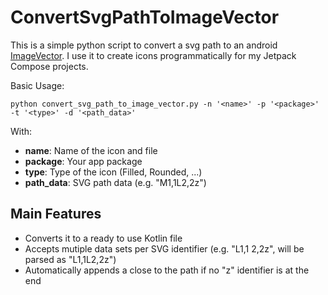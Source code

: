 # ConvertSvgPathToImageVector
This is a simple python script to convert a svg path to an android [ImageVector](https://developer.android.com/reference/kotlin/androidx/compose/ui/graphics/vector/ImageVector).
I use it to create icons programmatically for my Jetpack Compose projects.

Basic Usage:
```
python convert_svg_path_to_image_vector.py -n '<name>' -p '<package>' -t '<type>' -d '<path_data>'
```
With:
- **name**: Name of the icon and file
- **package**: Your app package
- **type**: Type of the icon (Filled, Rounded, ...)
- **path_data**: SVG path data (e.g. "M1,1L2,2z")

## Main Features
- Converts it to a ready to use Kotlin file
- Accepts mutiple data sets per SVG identifier (e.g. "L1,1 2,2z", will be parsed as "L1,1L2,2z")
- Automatically appends a close to the path if no "z" identifier is at the end
